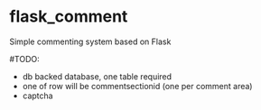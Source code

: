# flask_comment

Simple commenting system based on Flask

#TODO:
- db backed database, one table required
- one of row will be commentsectionid (one per comment area)
- captcha
